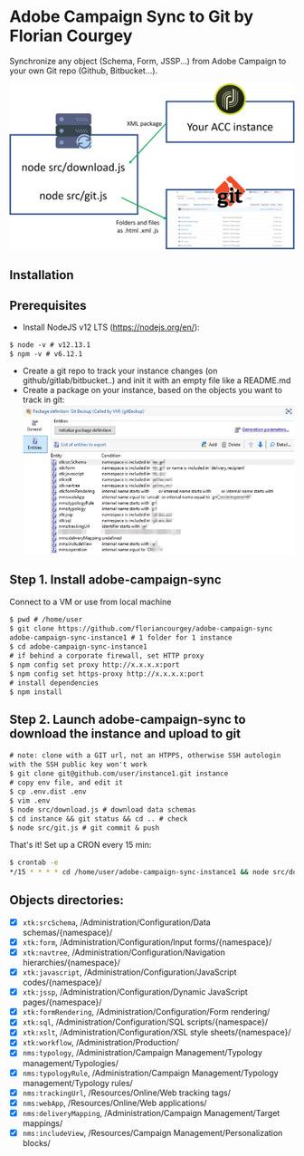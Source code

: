 # Adobe Campaign Sync to Git by Florian Courgey
Synchronize any object (Schema, Form, JSSP...) from Adobe Campaign to your own Git repo (Github, Bitbucket...).

![](/doc/Presentation.jpg)

## Installation

## Prerequisites
- Install NodeJS v12 LTS (https://nodejs.org/en/):
```console
$ node -v # v12.13.1
$ npm -v # v6.12.1
```
- Create a git repo to track your instance changes (on github/gitlab/bitbucket..) and init it with an empty file like a README.md
- Create a package on your instance, based on the objects you want to track in git:
![](doc/Package.jpg)

## Step 1. Install adobe-campaign-sync
Connect to a VM or use from local machine
```console
$ pwd # /home/user
$ git clone https://github.com/floriancourgey/adobe-campaign-sync adobe-campaign-sync-instance1 # 1 folder for 1 instance
$ cd adobe-campaign-sync-instance1
# if behind a corporate firewall, set HTTP proxy
$ npm config set proxy http://x.x.x.x:port
$ npm config set https-proxy http://x.x.x.x:port
# install dependencies
$ npm install
```

## Step 2. Launch adobe-campaign-sync to download the instance and upload to git
```console
# note: clone with a GIT url, not an HTPPS, otherwise SSH autologin with the SSH public key won't work
$ git clone git@github.com/user/instance1.git instance
# copy env file, and edit it
$ cp .env.dist .env
$ vim .env
$ node src/download.js # download data schemas
$ cd instance && git status && cd .. # check
$ node src/git.js # git commit & push
```

That's it! Set up a CRON every 15 min:

```bash
$ crontab -e
*/15 * * * * cd /home/user/adobe-campaign-sync-instance1 && node src/download.js && node src/git.js
```

## Objects directories:
- [x] `xtk:srcSchema`, /Administration/Configuration/Data schemas/{namespace}/
- [x] `xtk:form`, /Administration/Configuration/Input forms/{namespace}/
- [x] `xtk:navtree`, /Administration/Configuration/Navigation hierarchies/{namespace}/
- [x] `xtk:javascript`, /Administration/Configuration/JavaScript codes/{namespace}/
- [x] `xtk:jssp`, /Administration/Configuration/Dynamic JavaScript pages/{namespace}/
- [x] `xtk:formRendering`, /Administration/Configuration/Form rendering/
- [x] `xtk:sql`, /Administration/Configuration/SQL scripts/{namespace}/
- [x] `xtk:xslt`, /Administration/Configuration/XSL style sheets/{namespace}/
- [x] `xtk:workflow`, /Administration/Production/
- [x] `nms:typology`, /Administration/Campaign Management/Typology management/Typologies/
- [x] `nms:typologyRule`, /Administration/Campaign Management/Typology management/Typology rules/
- [x] `nms:trackingUrl`, /Resources/Online/Web tracking tags/
- [x] `nms:webApp`, /Resources/Online/Web applications/
- [x] `nms:deliveryMapping`, /Administration/Campaign Management/Target mappings/
- [x] `nms:includeView`, /Resources/Campaign Management/Personalization blocks/
